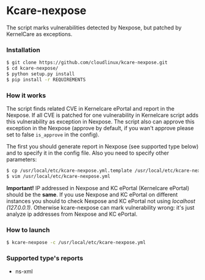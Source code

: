 # Kcare-nexpose
The script marks vulnerabilities detected by Nexpose, but patched by KernelCare as exceptions.

### Installation

```sh
$ git clone https://github.com/cloudlinux/kcare-nexpose.git
$ cd kcare-nexpose/
$ python setup.py install
$ pip install -r REQUIREMENTS
```

### How it works
The script finds related CVE in Kernelcare ePortal and report in the Nexpose.
If all CVE is patched for one vulnerability in Kernelcare script adds this vulnerability as 
 exception in Nexpose. The script also can approve this exception in the Nexpose 
(approve by default, if you wan't approve please set to false `is_approve` in the config).
 
The first you should generate report in Nexpose (see supported type below) and to specify it
in the config file.
Also you need to specify other parameters:
```sh
$ cp /usr/local/etc/kcare-nexpose.yml.template /usr/local/etc/kcare-nexpose.yml
$ vim /usr/local/etc/kcare-nexpose.yml
```

**Important!**
IP addressed in Nexpose and KC ePortal (Kernelcare ePortal) should be the **same**. If you use Nexpose and KC ePortal
on different instances you should to check Nexpose and KC ePortal not using *localhost (127.0.0.1)*.
Otherwise kcare-nexpose can mark vulnerability wrong: it's just analyze ip addresses from Nexpose and
KC ePortal.


### How to launch

```sh
$ kcare-nexpose -c /usr/local/etc/kcare-nexpose.yml
```

### Supported type's reports

 - ns-xml